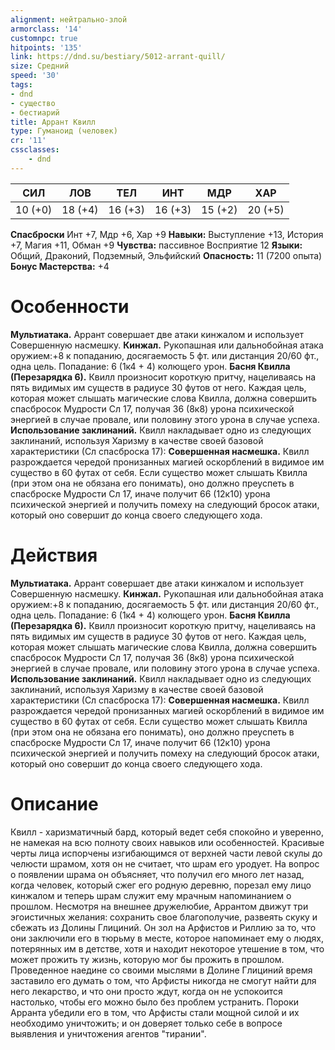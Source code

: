 ```yaml
---
alignment: нейтрально-злой
armorclass: '14'
customnpc: true
hitpoints: '135'
link: https://dnd.su/bestiary/5012-arrant-quill/
size: Средний
speed: '30'
tags:
- dnd
- существо
- бестиарий
title: Аррант Квилл
type: Гуманоид (человек)
cr: '11'
cssclasses:
    - dnd
---
```



| СИЛ | ЛОВ | ТЕЛ | ИНТ | МДР | ХАР |
|---|---|---|---|---|---|
| 10 (+0) | 18 (+4) | 16 (+3) | 16 (+3) | 15 (+2) | 20 (+5) |
**Спасброски** Инт +7, Мдр +6, Хар +9
**Навыки:** Выступление +13, История +7, Магия +11, Обман +9
**Чувства:** пассивное Восприятие 12
**Языки:** Общий, Драконий, Подземный, Эльфийский
**Опасность:** 11 (7200 опыта)
**Бонус Мастерства:** +4


# Особенности
**Мультиатака.** Аррант совершает две атаки кинжалом и использует Совершенную насмешку.
**Кинжал.** Рукопашная или дальнобойная атака оружием:+8 к попаданию, досягаемость 5 фт. или дистанция 20/60 фт., одна цель. Попадание: 6 (1к4 + 4) колющего урон.
**Басня Квилла (Перезарядка 6).** Квилл произносит короткую притчу, нацеливаясь на пять видимых им существ в радиусе 30 футов от него. Каждая цель, которая может слышать магические слова Квилла, должна совершить спасбросок Мудрости Сл 17, получая 36 (8к8) урона психической энергией в случае провале, или половину этого урона в случае успеха.
**Использование заклинаний.** Квилл накладывает одно из следующих заклинаний, используя Харизму в качестве своей базовой характеристики (Сл спасброска 17):
**Совершенная насмешка.** Квилл разрождается чередой пронизанных магией оскорблений в видимое им существо в 60 футах от себя. Если существо может слышать Квилла (при этом она не обязана его понимать), оно должно преуспеть в спасброске Мудрости Сл 17, иначе получит 66 (12к10) урона психической энергией и получить помеху на следующий бросок атаки, который оно совершит до конца своего следующего хода.


# Действия
**Мультиатака.** Аррант совершает две атаки кинжалом и использует Совершенную насмешку.
**Кинжал.** Рукопашная или дальнобойная атака оружием:+8 к попаданию, досягаемость 5 фт. или дистанция 20/60 фт., одна цель. Попадание: 6 (1к4 + 4) колющего урон.
**Басня Квилла (Перезарядка 6).** Квилл произносит короткую притчу, нацеливаясь на пять видимых им существ в радиусе 30 футов от него. Каждая цель, которая может слышать магические слова Квилла, должна совершить спасбросок Мудрости Сл 17, получая 36 (8к8) урона психической энергией в случае провале, или половину этого урона в случае успеха.
**Использование заклинаний.** Квилл накладывает одно из следующих заклинаний, используя Харизму в качестве своей базовой характеристики (Сл спасброска 17):
**Совершенная насмешка.** Квилл разрождается чередой пронизанных магией оскорблений в видимое им существо в 60 футах от себя. Если существо может слышать Квилла (при этом она не обязана его понимать), оно должно преуспеть в спасброске Мудрости Сл 17, иначе получит 66 (12к10) урона психической энергией и получить помеху на следующий бросок атаки, который оно совершит до конца своего следующего хода.


# Описание
Квилл - харизматичный бард, который ведет себя спокойно и уверенно, не намекая на всю полноту своих навыков или особенностей. Красивые черты лица испорчены изгибающимся от верхней части левой скулы до челюсти шрамом, хотя он не считает, что шрам его уродует. На вопрос о появлении шрама он объясняет, что получил его много лет назад, когда человек, который сжег его родную деревню, порезал ему лицо кинжалом и теперь шрам служит ему мрачным напоминанием о прошлом. Несмотря на внешнее дружелюбие, Аррантом движут три эгоистичных желания: сохранить свое благополучие, развеять скуку и сбежать из Долины Глициний. Он зол на Арфистов и Риллию за то, что они заключили его в тюрьму в месте, которое напоминает ему о людях, потерянных им в детстве, хотя и находит некоторое утешение в том, что может прожить ту жизнь, которую мог бы прожить в прошлом. Проведенное наедине со своими мыслями в Долине Глициний время заставило его думать о том, что Арфисты никогда не смогут найти для него лекарство, и что они просто ждут, когда он не успокоится настолько, чтобы его можно было без проблем устранить. Пороки Арранта убедили его в том, что Арфисты стали мощной силой и их необходимо уничтожить; и он доверяет только себе в вопросе выявления и уничтожения агентов "тирании".